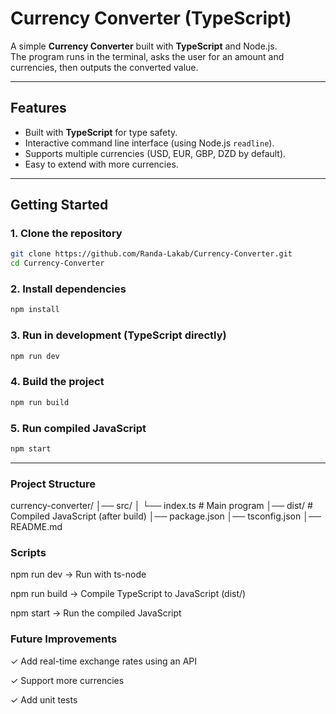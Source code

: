 #  Currency Converter (TypeScript)

A simple **Currency Converter** built with **TypeScript** and Node.js.  
The program runs in the terminal, asks the user for an amount and currencies, then outputs the converted value.

---

##  Features
- Built with **TypeScript** for type safety.  
- Interactive command line interface (using Node.js `readline`).  
- Supports multiple currencies (USD, EUR, GBP, DZD by default).  
- Easy to extend with more currencies.  

---

##  Getting Started

### 1. Clone the repository
```bash
git clone https://github.com/Randa-Lakab/Currency-Converter.git
cd Currency-Converter
```

### 2. Install dependencies
```bash
npm install
```
### 3. Run in development (TypeScript directly)
```bash
npm run dev
```
### 4. Build the project
```bash
npm run build
```
### 5. Run compiled JavaScript
```bash
npm start
```
---

### Project Structure

currency-converter/
│── src/
│   └── index.ts        # Main program
│── dist/               # Compiled JavaScript (after build)
│── package.json
│── tsconfig.json
│── README.md


### Scripts
npm run dev → Run with ts-node

npm run build → Compile TypeScript to JavaScript (dist/)

npm start → Run the compiled JavaScript

### Future Improvements

✓ Add real-time exchange rates using an API

✓ Support more currencies

✓ Add unit tests
